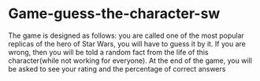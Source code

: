 # Game-guess-the-character-sw
The game is designed as follows: you are called one of the most popular replicas of the hero of Star Wars, you will have to guess it by it. If you are wrong, then you will be told a random fact from the life of this character(while not working for everyone). At the end of the game, you will be asked to see your rating and the percentage of correct answers
